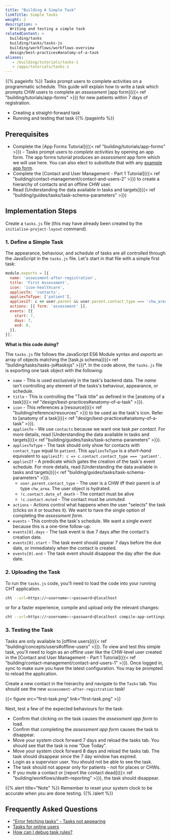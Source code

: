 ```yaml
---
title: "Building A Simple Task"
linkTitle: Simple Tasks
weight: 2
description: >
  Writing and testing a simple task
relatedContent: >
  building/tasks
  building/tasks/tasks-js
  building/workflows/workflows-overview
  design/best-practices#anatomy-of-a-task
aliases:
   - /building/tutorials/tasks-1
   - /apps/tutorials/tasks-1
---
```


{{% pageinfo %}}
Tasks prompt users to complete activities on a programmatic schedule. This guide will explain how to write a task which prompts CHW users to complete an _assessment_ [app form]({{< ref "building/tutorials/app-forms" >}}) for new patients within 7 days of registration.

- Creating a straight-forward task
- Running and testing that task
{{% /pageinfo %}}

## Prerequisites

* Complete the [App Forms Tutorial]({{< ref "building/tutorials/app-forms" >}}) - Tasks prompt users to _complete activities_ by opening an app form. The app forms tutorial produces an _assessment_ app form which we will use here. You can also elect to substitute that with any [example app form](https://github.com/medic/cht-core/tree/master/config/default/forms/app).
* Complete the [Contact and User Management - Part 1 Tutorial]({{< ref "building/contact-management/contact-and-users-2" >}}) to create a hierarchy of contacts and an offline CHW user. 
* Read [Understanding the data available in tasks and targets]({{< ref "building/guides/tasks/task-schema-parameters" >}})

## Implementation Steps

Create a `tasks.js` file (this may have already been created by the `initialise-project-layout` command).

### 1. Define a Simple Task

The appearance, behaviour, and schedule of tasks are all controlled through the JavaScript in the `tasks.js` file. Let's start in that file with a simple first task:

```javascript
module.exports = [{
  name: 'assessment-after-registration',
  title: 'First Assessment',
  icon: 'icon-healthcare',
  appliesTo: 'contacts',
  appliesToType: ['patient'],
  appliesIf: c => user.parent && user.parent.contact_type === 'chw_area' && !c.contact.date_of_death && !c.contact.muted,
  actions: [{ form: 'assessment' }],
  events: [{
    start: 7,
    days: 7,
    end: 0,
  }],
}];
```

**What is this code doing?**

The `tasks.js` file follows the JavaScript ES6 Module syntax and _exports_ an array of objects matching the [task.js schema]({{< ref "building/tasks/tasks-js#tasksjs" >}})*. In the code above, the `tasks.js` file is exporting one task object with the following:

* `name` - This is used exclusively in the task's backend data. The _name_ isn't controlling any element of the tasks's behaviour, appearance, or schedule.
* `title` - This is controlling the "Task title" as defined in the [anatomy of a task]({{< ref "design/best-practices#anatomy-of-a-task" >}}).
* `icon` - This references a [resource]({{< ref "building/reference/resources" >}}) to be used as the task's icon. Refer to [anatomy of a task]({{< ref "design/best-practices#anatomy-of-a-task" >}}).
* `appliesTo` - We use `contacts` because we want one task _per contact_. For more details, read [Understanding the data available in tasks and targets]({{< ref "building/guides/tasks/task-schema-parameters" >}}).
* `appliesToType` - The task should only show for contacts with `contact_type` equal to `patient`. This `appliesToType` is a _short-hand_ equivalent to `appliesIf: c => c.contact.contact_type === 'patient'`.
* `appliesIf` - A predicate which gates the creation of the task's event schedule. For more details, read [Understanding the data available in tasks and targets]({{< ref "building/guides/tasks/task-schema-parameters" >}}).
  * `user.parent.contact_type` - The user is a CHW iff their parent is of type `chw_area`. The user object is hydrated.
  * `!c.contact.date_of_death` - The contact must be alive
  * `!c.contact.muted` - The contact must be unmuted
* `actions` - Actions control what happens when the user "selects" the task (clicks on it or touches it). We want to have the single option of completing the _assessment form_.
* `events` - This controls the task's schedule. We want a single event because this is a one-time follow-up. 
* `events[0].days` - The task event is due 7 days after the contact's creation date.
* `events[0].start` - The task event should appear 7 days before the due date, or immediately when the contact is created.
* `events[0].end` - The task event should disappear the day after the due date.

### 2. Uploading the Task

To run the `tasks.js` code, you'll need to load the code into your running CHT application. 

```zsh
cht --url=https://<username>:<password>@localhost
```

or for a faster experience, compile and upload only the relevant changes:

```zsh
cht --url=https://<username>:<password>@localhost compile-app-settings upload-app-settings
```

### 3. Testing the Task

Tasks are only available to [offline users]({{< ref "building/concepts/users#offline-users" >}}). To view and test this simple task, you'll need to login as an offline user like the CHW-level user created in the [Contact and User Management - Part 1 Tutorial]({{< ref "building/contact-management/contact-and-users-1" >}}). Once logged in, sync to make sure you have the latest configuration. You may be prompted to reload the application. 

Create a new contact in the hierarchy and navigate to the `Tasks` tab. You should see the new `assessment-after-registration` task!

{{< figure src="first-task.png" link="first-task.png" >}}

Next, test a few of the expected behaviours for the task:

* Confirm that clicking on the task causes the _assessment app form_ to load.
* Confirm that completing the _assessment app form_ causes the task to disappear.
* Move your system clock forward 7 days and reload the tasks tab. You should see that the task is now "Due Today".
* Move your system clock forward 8 days and reload the tasks tab. The task should disappear since the 7 day window has expired.
* Login as a supervisor user. You should not be able to see the task.
* The task should not appear only for patients - not for places or CHWs.
* If you mute a contact or [report the contact dead]({{< ref "building/workflows/death-reporting" >}}), the task should disappear.

{{% alert title="Note" %}} Remember to reset your system clock to be accurate when you are done testing. {{% /alert %}}

## Frequently Asked Questions

- ["Error fetching tasks" - Tasks not appearing](https://forum.communityhealthtoolkit.org/t/error-fetching-tasks-tasks-not-appearing/537)
- [Tasks for online users](https://forum.communityhealthtoolkit.org/t/tasks-for-online-users/574)
- [How can I debug task rules?](https://forum.communityhealthtoolkit.org/t/how-can-i-debug-task-rules/108)
